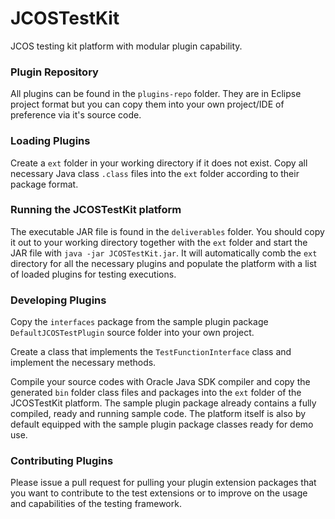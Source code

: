 # JCOSTestKit
JCOS testing kit platform with modular plugin capability.

### Plugin Repository
All plugins can be found in the `plugins-repo` folder. They are in Eclipse project format but you can copy them into your own project/IDE of preference via it's source code.

### Loading Plugins
Create a `ext` folder in your working directory if it does not exist. Copy all necessary Java class `.class` files into the `ext` folder according to their package format.

### Running the JCOSTestKit platform
The executable JAR file is found in the `deliverables` folder. You should copy it out to your working directory together with the `ext` folder and start the JAR file with `java -jar JCOSTestKit.jar`. It will automatically comb the `ext` directory for all the necessary plugins and populate the platform with a list of loaded plugins for testing executions.

### Developing Plugins
Copy the `interfaces` package from the sample plugin package `DefaultJCOSTestPlugin` source folder into your own project.

Create a class that implements the `TestFunctionInterface` class and implement the necessary methods.

Compile your source codes with Oracle Java SDK compiler and copy the generated `bin` folder class files and packages into the `ext` folder of the JCOSTestKit platform. The sample plugin package already contains a fully compiled, ready and running sample code. The platform itself is also by default equipped with the sample plugin package classes ready for demo use.

### Contributing Plugins

Please issue a pull request for pulling your plugin extension packages that you want to contribute to the test extensions or to improve on the usage and capabilities of the testing framework.


